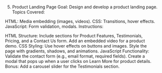 5. Product Landing Page
Goal: Design and develop a product landing page.
Topics Covered:

HTML: Media embedding (images, videos).
CSS: Transitions, hover effects.
JavaScript: Form validation, modals.
Instructions:

HTML Structure:
Include sections for Product Features, Testimonials, Pricing, and a Contact Us form.
Add an embedded video for a product demo.
CSS Styling:
Use hover effects on buttons and images.
Style the page with gradients, shadows, and animations.
JavaScript Functionality:
Validate the contact form (e.g., email format, required fields).
Create a modal that pops up when a user clicks on Learn More for product details.
Bonus:
Add a carousel slider for the Testimonials section.